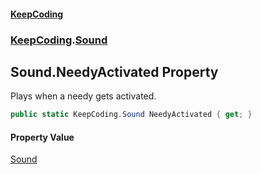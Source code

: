 #### [KeepCoding](index.md 'index')
### [KeepCoding](KeepCoding.md 'KeepCoding').[Sound](KeepCoding_Sound.md 'KeepCoding.Sound')
## Sound.NeedyActivated Property
Plays when a needy gets activated.  
```csharp
public static KeepCoding.Sound NeedyActivated { get; }
```
#### Property Value
[Sound](KeepCoding_Sound.md 'KeepCoding.Sound')
